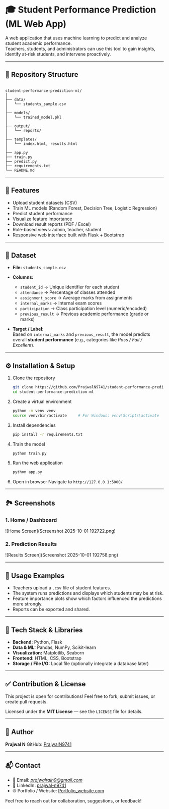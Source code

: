 # 🎓 Student Performance Prediction (ML Web App)

A web application that uses machine learning to predict and analyze student academic performance.  
Teachers, students, and administrators can use this tool to gain insights, identify at-risk students, and intervene proactively.

---

## 📂 Repository Structure

```

student-performance-prediction-ml/
│
├── data/
│   └── students_sample.csv
│
├── models/
│   └── trained_model.pkl
│
├── output/
│   └── reports/
│
├── templates/
│   └── index.html, results.html
│
├── app.py
├── train.py
├── predict.py
├── requirements.txt
└── README.md

````

---

## 🚀 Features

- Upload student datasets (CSV)  
- Train ML models (Random Forest, Decision Tree, Logistic Regression)  
- Predict student performance  
- Visualize feature importance  
- Download result reports (PDF / Excel)  
- Role-based views: admin, teacher, student  
- Responsive web interface built with Flask + Bootstrap  

---

## 🧠 Dataset

- **File:** `students_sample.csv`  
- **Columns:**  
  - `student_id` → Unique identifier for each student  
  - `attendance` → Percentage of classes attended  
  - `assignment_score` → Average marks from assignments  
  - `internal_marks` → Internal exam scores  
  - `participation` → Class participation level (numeric/encoded)  
  - `previous_result` → Previous academic performance (grade or marks)  

- **Target / Label:**  
  Based on `internal_marks` and `previous_result`, the model predicts overall **student performance** (e.g., categories like *Pass / Fail / Excellent*).

---

## ⚙️ Installation & Setup

1. Clone the repository  
   ```bash
   git clone https://github.com/PrajwalN9741/student-performance-prediction-ml.git
   cd student-performance-prediction-ml


2. Create a virtual environment

   ```bash
   python -m venv venv
   source venv/bin/activate     # For Windows: venv\Scripts\activate
   ```

3. Install dependencies

   ```bash
   pip install -r requirements.txt
   ```

4. Train the model

   ```bash
   python train.py
   ```

5. Run the web application

   ```bash
   python app.py
   ```

6. Open in browser
   Navigate to `http://127.0.0.1:5000/`

---

## 🏞️ Screenshots

### 1. Home / Dashboard

![Home Screen](Screenshot 2025-10-01 192722.png)

### 2. Prediction Results

![Results Screen](Screenshot 2025-10-01 192758.png)

---

## 🎯 Usage Examples

* Teachers upload a `.csv` file of student features.
* The system runs predictions and displays which students may be at risk.
* Feature importance plots show which factors influenced the predictions more strongly.
* Reports can be exported and shared.

---

## 🧩 Tech Stack & Libraries

* **Backend:** Python, Flask
* **Data & ML:** Pandas, NumPy, Scikit-learn
* **Visualization:** Matplotlib, Seaborn
* **Frontend:** HTML, CSS, Bootstrap
* **Storage / File I/O:** Local file (optionally integrate a database later)

---

## ✅ Contribution & License

This project is open for contributions! Feel free to fork, submit issues, or create pull requests.

Licensed under the **MIT License** — see the `LICENSE` file for details.

---

## 👤 Author

**Prajwal N**
GitHub: [PrajwalN9741](https://github.com/PrajwalN9741)

---

## 📬 Contact

* 📧 Email: *[prajwalrajn9@gmail.com](mailto:prajwalrajn9@gmail.com)*
* 🔗 LinkedIn: [prajwal-n9741](https://linkedin.com/in/prajwal-n9741)
* 🌐 Portfolio / Website: [Portfolio_website.com](https://prajwaln9741.github.io/Portfolio_Web/)

Feel free to reach out for collaboration, suggestions, or feedback!





